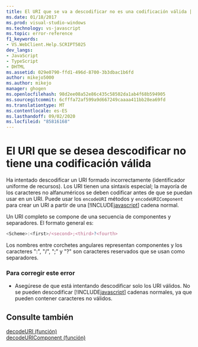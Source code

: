 ```yaml
---
title: El URI que se va a descodificar no es una codificación válida | Microsoft Docs
ms.date: 01/18/2017
ms.prod: visual-studio-windows
ms.technology: vs-javascript
ms.topic: error-reference
f1_keywords:
- VS.WebClient.Help.SCRIPT5025
dev_langs:
- JavaScript
- TypeScript
- DHTML
ms.assetid: 029e0790-ffd1-496d-8700-3b3dbac1b6fd
author: mikejo5000
ms.author: mikejo
manager: ghogen
ms.openlocfilehash: 98d2ee08a52e86c435c58502da1ab4f68b594905
ms.sourcegitcommit: 6cfffa72af599a9d667249caaaa411bb28ea69fd
ms.translationtype: MT
ms.contentlocale: es-ES
ms.lasthandoff: 09/02/2020
ms.locfileid: "85816168"
---
```

# <a name="the-uri-to-be-decoded-is-not-a-valid-encoding"></a>El URI que se desea descodificar no tiene una codificación válida
Ha intentado descodificar un URI formado incorrectamente (identificador uniforme de recursos). Los URI tienen una sintaxis especial; la mayoría de los caracteres no alfanuméricos se deben codificar antes de que se puedan usar en un URI. Puede usar los `encodeURI` métodos y `encodeURIComponent` para crear un URI a partir de una [!INCLUDE[javascript](../../javascript/includes/javascript-md.md)] cadena normal.  
  
 Un URI completo se compone de una secuencia de componentes y separadores. El formato general es:  
  
```JavaScript  
<Scheme>:<first>/<second>;<third>?<fourth>  
```  
  
 Los nombres entre corchetes angulares representan componentes y los caracteres ":", "/", ";" y "?" son caracteres reservados que se usan como separadores.  
  
### <a name="to-correct-this-error"></a>Para corregir este error  
  
- Asegúrese de que está intentando descodificar solo los URI válidos. No se pueden descodificar [!INCLUDE[javascript](../../javascript/includes/javascript-md.md)] cadenas normales, ya que pueden contener caracteres no válidos.  
  
## <a name="see-also"></a>Consulte también  
 [decodeURI (función)](../../javascript/reference/decodeuri-function-javascript.md)   
 [decodeURIComponent (función)](../../javascript/reference/decodeuricomponent-function-javascript.md)